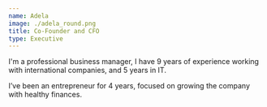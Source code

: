 ```yaml
---
name: Adela
image: ./adela_round.png
title: Co-Founder and CFO
type: Executive
---
```

I'm a professional business manager, I have 9 years of experience working with international companies, and 5 years in IT.

I’ve been an entrepreneur for 4 years, focused on growing the company with healthy finances.
